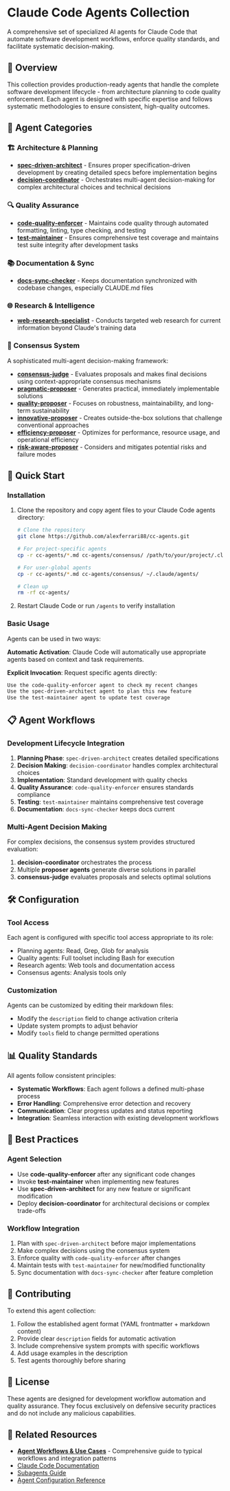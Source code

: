 # Claude Code Agents Collection

A comprehensive set of specialized AI agents for Claude Code that automate software development workflows, enforce quality standards, and facilitate systematic decision-making.

## 🎯 Overview

This collection provides production-ready agents that handle the complete software development lifecycle - from architecture planning to code quality enforcement. Each agent is designed with specific expertise and follows systematic methodologies to ensure consistent, high-quality outcomes.

## 📁 Agent Categories

### 🏗️ Architecture & Planning

- **[spec-driven-architect](spec-driven-architect.md)** - Ensures proper specification-driven development by creating detailed specs before implementation begins
- **[decision-coordinator](consensus/decision-coordinator.md)** - Orchestrates multi-agent decision-making for complex architectural choices and technical decisions

### 🔍 Quality Assurance

- **[code-quality-enforcer](code-quality-enforcer.md)** - Maintains code quality through automated formatting, linting, type checking, and testing
- **[test-maintainer](test-maintainer.md)** - Ensures comprehensive test coverage and maintains test suite integrity after development tasks

### 📚 Documentation & Sync

- **[docs-sync-checker](docs-sync-checker.md)** - Keeps documentation synchronized with codebase changes, especially CLAUDE.md files

### 🌐 Research & Intelligence

- **[web-research-specialist](web-research-specialist.md)** - Conducts targeted web research for current information beyond Claude's training data

### 🤝 Consensus System

A sophisticated multi-agent decision-making framework:

- **[consensus-judge](consensus/consensus-judge.md)** - Evaluates proposals and makes final decisions using context-appropriate consensus mechanisms
- **[pragmatic-proposer](consensus/pragmatic-proposer.md)** - Generates practical, immediately implementable solutions
- **[quality-proposer](consensus/quality-proposer.md)** - Focuses on robustness, maintainability, and long-term sustainability
- **[innovative-proposer](consensus/innovative-proposer.md)** - Creates outside-the-box solutions that challenge conventional approaches
- **[efficiency-proposer](consensus/efficiency-proposer.md)** - Optimizes for performance, resource usage, and operational efficiency
- **[risk-aware-proposer](consensus/risk-aware-proposer.md)** - Considers and mitigates potential risks and failure modes

## 🚀 Quick Start

### Installation

1. Clone the repository and copy agent files to your Claude Code agents directory:

   ```bash
   # Clone the repository
   git clone https://github.com/alexferrari88/cc-agents.git
   
   # For project-specific agents
   cp -r cc-agents/*.md cc-agents/consensus/ /path/to/your/project/.claude/agents/
   
   # For user-global agents
   cp -r cc-agents/*.md cc-agents/consensus/ ~/.claude/agents/
   
   # Clean up
   rm -rf cc-agents/
   ```

2. Restart Claude Code or run `/agents` to verify installation

### Basic Usage

Agents can be used in two ways:

**Automatic Activation**: Claude Code will automatically use appropriate agents based on context and task requirements.

**Explicit Invocation**: Request specific agents directly:

```md
Use the code-quality-enforcer agent to check my recent changes
Use the spec-driven-architect agent to plan this new feature
Use the test-maintainer agent to update test coverage
```

## 📋 Agent Workflows

### Development Lifecycle Integration

1. **Planning Phase**: `spec-driven-architect` creates detailed specifications
2. **Decision Making**: `decision-coordinator` handles complex architectural choices
3. **Implementation**: Standard development with quality checks
4. **Quality Assurance**: `code-quality-enforcer` ensures standards compliance
5. **Testing**: `test-maintainer` maintains comprehensive test coverage
6. **Documentation**: `docs-sync-checker` keeps docs current

### Multi-Agent Decision Making

For complex decisions, the consensus system provides structured evaluation:

1. **decision-coordinator** orchestrates the process
2. Multiple **proposer agents** generate diverse solutions in parallel
3. **consensus-judge** evaluates proposals and selects optimal solutions

## 🛠️ Configuration

### Tool Access

Each agent is configured with specific tool access appropriate to its role:

- Planning agents: Read, Grep, Glob for analysis
- Quality agents: Full toolset including Bash for execution
- Research agents: Web tools and documentation access
- Consensus agents: Analysis tools only

### Customization

Agents can be customized by editing their markdown files:

- Modify the `description` field to change activation criteria
- Update system prompts to adjust behavior
- Modify `tools` field to change permitted operations

## 📊 Quality Standards

All agents follow consistent principles:

- **Systematic Workflows**: Each agent follows a defined multi-phase process
- **Error Handling**: Comprehensive error detection and recovery
- **Communication**: Clear progress updates and status reporting
- **Integration**: Seamless interaction with existing development workflows

## 🎯 Best Practices

### Agent Selection

- Use **code-quality-enforcer** after any significant code changes
- Invoke **test-maintainer** when implementing new features
- Use **spec-driven-architect** for any new feature or significant modification
- Deploy **decision-coordinator** for architectural decisions or complex trade-offs

### Workflow Integration

1. Plan with `spec-driven-architect` before major implementations
2. Make complex decisions using the consensus system
3. Enforce quality with `code-quality-enforcer` after changes
4. Maintain tests with `test-maintainer` for new/modified functionality
5. Sync documentation with `docs-sync-checker` after feature completion

## 🤝 Contributing

To extend this agent collection:

1. Follow the established agent format (YAML frontmatter + markdown content)
2. Provide clear `description` fields for automatic activation
3. Include comprehensive system prompts with specific workflows
4. Add usage examples in the description
5. Test agents thoroughly before sharing

## 📄 License

These agents are designed for development workflow automation and quality assurance. They focus exclusively on defensive security practices and do not include any malicious capabilities.

## 🔗 Related Resources

- **[Agent Workflows & Use Cases](workflows.md)** - Comprehensive guide to typical workflows and integration patterns
- [Claude Code Documentation](https://docs.anthropic.com/en/docs/claude-code)
- [Subagents Guide](https://docs.anthropic.com/en/docs/claude-code/subagents)
- [Agent Configuration Reference](https://docs.anthropic.com/en/docs/claude-code/settings#tools-available-to-claude)
